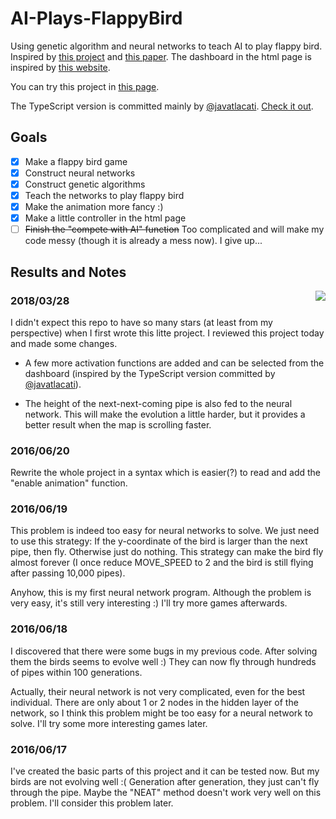 # AI-Plays-FlappyBird
Using genetic algorithm and neural networks to teach AI to play flappy bird. Inspired by [this project](https://github.com/pakoito/MarI-O) and [this paper](http://nn.cs.utexas.edu/downloads/papers/stanley.ec02.pdf). The dashboard in the html page is inspired by [this website](http://rednuht.org/genetic_walkers/).

You can try this project in [this page](https://tsreaper.github.io/AI-Plays-FlappyBird/).

The TypeScript version is committed mainly by [@javatlacati](https://github.com/javatlacati). [Check it out](https://github.com/TsReaper/AI-Plays-FlappyBird/tree/typescript).

## Goals
- [x] Make a flappy bird game
- [x] Construct neural networks
- [x] Construct genetic algorithms
- [x] Teach the networks to play flappy bird
- [x] Make the animation more fancy :)
- [x] Make a little controller in the html page
- [ ] ~~Finish the "compete with AI" function~~ Too complicated and will make my code messy (though it is already a mess now). I give up...

## Results and Notes
<img src="https://github.com/TsReaper/AI-Plays-FlappyBird/blob/master/result.png" align="right">

### 2018/03/28
I didn't expect this repo to have so many stars (at least from my perspective) when I first wrote this litte project. I reviewed this project today and made some changes.

* A few more activation functions are added and can be selected from the dashboard (inspired by the TypeScript version committed by [@javatlacati](https://github.com/javatlacati)).

* The height of the next-next-coming pipe is also fed to the neural network. This will make the evolution a little harder, but it provides a better result when the map is scrolling faster.

### 2016/06/20
Rewrite the whole project in a syntax which is easier(?) to read and add the "enable animation" function.

### 2016/06/19
This problem is indeed too easy for neural networks to solve. We just need to use this strategy: If the y-coordinate of the bird is larger than the next pipe, then fly. Otherwise just do nothing. This strategy can make the bird fly almost forever (I once reduce MOVE_SPEED to 2 and the bird is still flying after passing 10,000 pipes).

Anyhow, this is my first neural network program. Although the problem is very easy, it's still very interesting :) I'll try more games afterwards.

### 2016/06/18
I discovered that there were some bugs in my previous code. After solving them the birds seems to evolve well :) They can now fly through hundreds of pipes within 100 generations.

Actually, their neural network is not very complicated, even for the best individual. There are only about 1 or 2 nodes in the hidden layer of the network, so I think this problem might be too easy for a neural network to solve. I'll try some more interesting games later.

### 2016/06/17
I've created the basic parts of this project and it can be tested now. But my birds are not evolving well :( Generation after generation, they just can't fly through the pipe. Maybe the "NEAT" method doesn't work very well on this problem. I'll consider this problem later.
